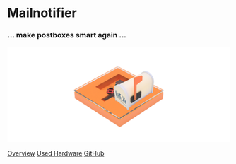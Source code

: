 # Mailnotifier
### ... make postboxes smart again ...
![logo](images/coverimage.png)

[Overview](#main)
[Used Hardware](https://iot-lab-minden.github.io/mailnotifier/#/?id=used-hardware)
[GitHub](https://github.com/IoT-Lab-Minden/mailnotifier)
